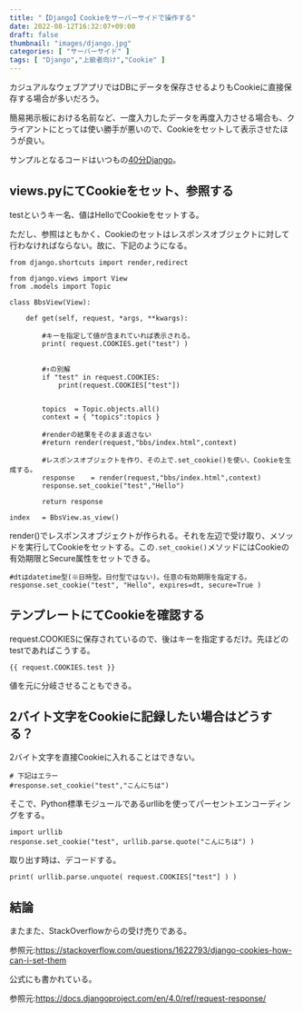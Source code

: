 ```yaml
---
title: "【Django】Cookieをサーバーサイドで操作する"
date: 2022-08-12T16:32:07+09:00
draft: false
thumbnail: "images/django.jpg"
categories: [ "サーバーサイド" ]
tags: [ "Django","上級者向け","Cookie" ]
---
```


カジュアルなウェブアプリではDBにデータを保存させるよりもCookieに直接保存する場合が多いだろう。

簡易掲示板における名前など、一度入力したデータを再度入力させる場合も、クライアントにとっては使い勝手が悪いので、Cookieをセットして表示させたほうが良い。

サンプルとなるコードはいつもの[40分Django](/post/startup-django)。

## views.pyにてCookieをセット、参照する

testというキー名、値はHelloでCookieをセットする。

ただし、参照はともかく、Cookieのセットはレスポンスオブジェクトに対して行わなければならない。故に、下記のようになる。

    from django.shortcuts import render,redirect
    
    from django.views import View
    from .models import Topic
    
    class BbsView(View):
    
        def get(self, request, *args, **kwargs):
    
            #キーを指定して値が含まれていれば表示される。
            print( request.COOKIES.get("test") ) 
        
            
            #↑の別解
            if "test" in request.COOKIES:
                print(request.COOKIES["test"])


            topics  = Topic.objects.all()
            context = { "topics":topics }
    
            #renderの結果をそのまま返さない
            #return render(request,"bbs/index.html",context)

            #レスポンスオブジェクトを作り、その上で.set_cookie()を使い、Cookieを生成する。
            response    = render(request,"bbs/index.html",context)
            response.set_cookie("test","Hello")

            return response
    
    index   = BbsView.as_view()


render()でレスポンスオブジェクトが作られる。それを左辺で受け取り、メソッドを実行してCookieをセットする。この`.set_cookie()`メソッドにはCookieの有効期限とSecure属性をセットできる。

    #dtはdatetime型(※日時型。日付型ではない)。任意の有効期限を指定する。
    response.set_cookie("test", "Hello", expires=dt, secure=True )


## テンプレートにてCookieを確認する

request.COOKIESに保存されているので、後はキーを指定するだけ。先ほどのtestであればこうする。

    {{ request.COOKIES.test }}

値を元に分岐させることもできる。

## 2バイト文字をCookieに記録したい場合はどうする？

2バイト文字を直接Cookieに入れることはできない。

    # 下記はエラー
    #response.set_cookie("test","こんにちは")

そこで、Python標準モジュールであるurllibを使ってパーセントエンコーディングをする。

    import urllib
    response.set_cookie("test", urllib.parse.quote("こんにちは") ) 


取り出す時は、デコードする。

    print( urllib.parse.unquote( request.COOKIES["test"] ) )

## 結論

またまた、StackOverflowからの受け売りである。

参照元:https://stackoverflow.com/questions/1622793/django-cookies-how-can-i-set-them

公式にも書かれている。

参照元:https://docs.djangoproject.com/en/4.0/ref/request-response/

